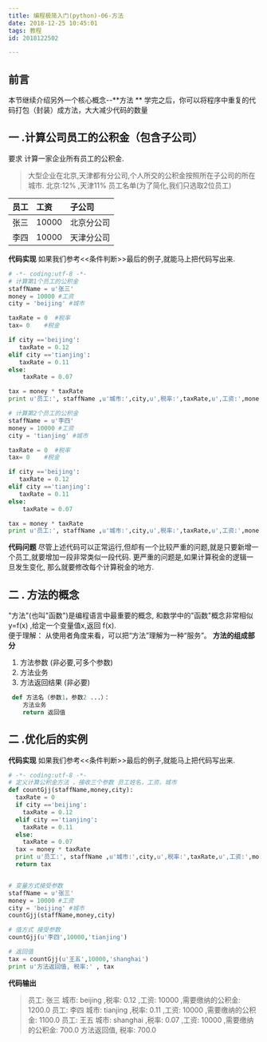 ```yaml
---
title: 编程极简入门(python)-06-方法
date: 2018-12-25 10:45:01
tags: 教程
id: 2018122502

---
```

## 前言
本节继续介绍另外一个核心概念--**方法 **
学完之后，你可以将程序中重复的代码打包（封装）成方法，大大减少代码的数量

## 一 .计算公司员工的公积金（包含子公司）
要求  计算一家企业所有员工的公积金.
> 大型企业在北京,天津都有分公司,个人所交的公积金按照所在子公司的所在城市.
> 北京:12% ,天津11%
员工名单(为了简化,我们只选取2位员工)
<!-- more -->

|员工|工资|子公司|
|:--|:--|:--|
| 张三| 10000 | 北京分公司 |
| 李四| 10000 | 天津分公司 |

**代码实现**
如果我们参考<<条件判断>>最后的例子,就能马上把代码写出来. 
```python
# -*- coding:utf-8 -*-
# 计算第1个员工的公积金
staffName = u'张三'
money = 10000 #工资
city = 'beijing' #城市 

taxRate = 0  #税率
tax= 0    #税金

if city =='beijing':
   taxRate = 0.12 
elif city =='tianjing':
   taxRate = 0.11 
else:
    taxRate = 0.07 

tax = money * taxRate 
print u'员工:', staffName ,u'城市:',city,u',税率:',taxRate,u',工资:',money,u',需要缴纳的公积金:',tax 

# 计算第2个员工的公积金
staffName = u'李四'
money = 10000 #工资
city = 'tianjing' #城市 

taxRate = 0  #税率
tax= 0    #税金

if city =='beijing':
   taxRate = 0.12 
elif city =='tianjing':
   taxRate = 0.11 
else:
    taxRate = 0.07 

tax = money * taxRate 
print u'员工:', staffName ,u'城市:',city,u',税率:',taxRate,u',工资:',money,u',需要缴纳的公积金:',tax 
```
**代码问题**
尽管上述代码可以正常运行,但却有一个比较严重的问题,就是只要新增一个员工,就要增加一段非常类似一段代码. 更严重的问题是,如果计算税金的逻辑一旦发生变化, 那么就要修改每个计算税金的地方.

## 二 . 方法的概念
"方法"(也叫"函数")是编程语言中最重要的概念, 和数学中的"函数"概念非常相似 y=f(x) ,给定一个变量值x,返回 f(x).  
便于理解：
从使用者角度来看，可以把“方法”理解为一种“服务”。
**方法的组成部分**
1. 方法参数 (非必要,可多个参数)
2. 方法业务
3. 方法返回结果  (非必要)
```python
 def 方法名（参数1，参数2 ...）：
    方法业务
    return 返回值
```
## 二 .优化后的实例
**代码实现**
如果我们参考<<条件判断>>最后的例子,就能马上把代码写出来. 
```python
# -*- coding:utf-8 -*-
# 定义计算公积金方法 ，接收三个参数 员工姓名，工资，城市
def countGjj(staffName,money,city):
  taxRate = 0  
  if city =='beijing':
    taxRate = 0.12 
  elif city =='tianjing':
    taxRate = 0.11 
  else:
    taxRate = 0.07
  tax = money * taxRate
  print u'员工:', staffName ,u'城市:',city,u',税率:',taxRate,u',工资:',money,u',需要缴纳的公积金:',tax 
  return tax


# 变量方式接受参数
staffName = u'张三'
money = 10000 #工资
city = 'beijing' #城市 
countGjj(staffName,money,city)

# 值方式 接受参数
countGjj(u'李四',10000,'tianjing')

# 返回值
tax = countGjj(u'王五',10000,'shanghai')
print u'方法返回值, 税率:' , tax
```
**代码输出**
> 员工: 张三 城市: beijing ,税率: 0.12 ,工资: 10000 ,需要缴纳的公积金: 1200.0
员工: 李四 城市: tianjing ,税率: 0.11 ,工资: 10000 ,需要缴纳的公积金: 1100.0
员工: 王五 城市: shanghai ,税率: 0.07 ,工资: 10000 ,需要缴纳的公积金: 700.0
方法返回值, 税率: 700.0